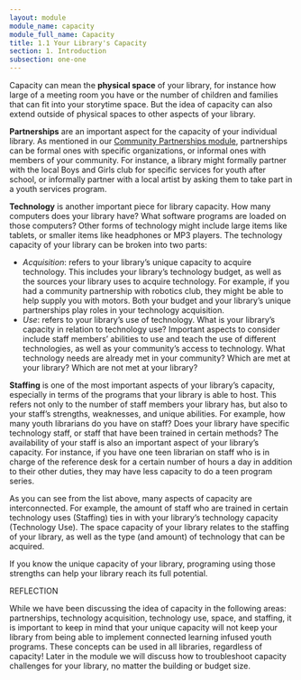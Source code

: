 ```yaml
---
layout: module
module_name: capacity
module_full_name: Capacity
title: 1.1 Your Library's Capacity
section: 1. Introduction
subsection: one-one
---
```




Capacity can mean the **physical space** of your library, for instance how large of a meeting room you have or the number of children and families that can fit into your storytime space. But the idea of capacity can also extend outside of physical spaces to other aspects of your library.  

**Partnerships** are an important aspect for the capacity of your individual library. As mentioned in our <a href="{{site.url}}{{site.baseurl}}/communitypartnerships/index.html">Community Partnerships module</a>, partnerships can be formal ones with specific organizations, or informal ones with members of your community. For instance, a library might formally partner with the local Boys and Girls club for specific services for youth after school, or informally partner with a local artist by asking them to take part in a youth services program. 

**Technology** is another important piece for library capacity. How many computers does your library have? What software programs are loaded on those computers? Other forms of technology might include large items like tablets, or smaller items like headphones or MP3 players. The technology capacity of your library can be broken into two parts:  

- *Acquisition*: refers to your library’s unique capacity to acquire technology. This includes your library’s technology budget, as well as the sources your library uses to acquire technology. For example, if you had a community partnership with robotics club, they might be able to help supply you with motors. Both your budget and your library’s unique partnerships play roles in your technology acquisition. 
- *Use*: refers to your library’s use of technology. What is your library’s capacity in relation to technology use? Important aspects to consider include staff members’ abilities to use and teach the use of different technologies, as well as your community’s access to technology. What technology needs are already met in your community? Which are met at your library? Which are not met at your library? 

**Staffing** is one of the most important aspects of your library’s capacity, especially in terms of the programs that your library is able to host. This refers not only to the number of staff members your library has, but also to your staff’s strengths, weaknesses, and unique abilities. For example, how many youth librarians do you have on staff? Does your library have specific technology staff, or staff that have been trained in certain methods? The availability of your staff is also an important aspect of your library’s capacity. For instance, if you have one teen librarian on staff who is in charge of the reference desk for a certain number of hours a day in addition to their other duties, they may have less capacity to do a teen program series. 

As you can see from the list above, many aspects of capacity are interconnected. For example, the amount of staff who are trained in certain technology uses (Staffing) ties in with your library’s technology capacity (Technology Use). The space capacity of your library relates to the staffing of your library, as well as the type (and amount) of technology that can be acquired.  

If you know the unique capacity of your library, programing using those strengths can help your library reach its full potential.

<div class="reflection">
<p class="box-title">REFLECTION</p>
<p>While we have been discussing the idea of capacity in the following areas:  partnerships, technology acquisition, technology use, space, and staffing, it is important to keep in mind that your unique capacity will not keep your library from being able to implement connected learning infused youth programs. These concepts can be used in all libraries, regardless of capacity! Later in the module we will discuss how to troubleshoot capacity challenges for your library, no matter the building or budget size.</p></div>
